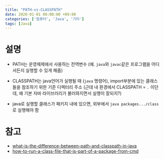 ```yaml
---
title: "PATH-vs-CLASSPATH"
date: 2020-01-01 00:00:00 +09:00
categories: ['컴퓨터', 'Java', '기타']
tags: [Java]
---
```


# 설명
- PATH는 운영체제에서 사용하는 전역변수 (예. `java`와 `javac`같은 프로그램을 어디서든지 실행할 수 있게 해줌)
- CLASSPATH는 java언어가 실행될 때 (`java` 명령어), import부분에 있는 클래스들을 참조하기 위한 기준 디렉터리 주소
(근데 내 환경에서 CLASSPATH = `.` 이던데, 왜 기본 자바 라이브러리가 불러와지면서 실행이 잘되지?)

- java로 실행할 클래스가 패키지 내에 있으면, 외부에서 `java packages.../class`로 실행해야 함

# 참고
- [what-is-the-difference-between-path-and-classpath-in-java](https://stackoverflow.com/questions/33062443/what-is-the-difference-between-path-and-classpath-in-java)
- [how-to-run-a-class-file-that-is-part-of-a-package-from-cmd](https://stackoverflow.com/questions/18139756/how-to-run-a-class-file-that-is-part-of-a-package-from-cmd)
